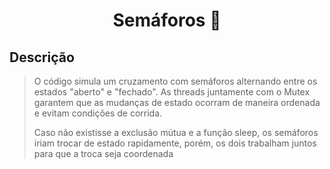 <h1 align="center" font-weight: bold;"> Semáforos 🚦</h1>

## Descrição
>O código simula um cruzamento com semáforos alternando entre os estados "aberto" e "fechado".
>As threads juntamente com o Mutex garantem que as mudanças de estado ocorram de maneira ordenada e evitam condições de corrida.
>
>Caso não existisse a exclusão mútua e a função sleep, os semáforos iriam trocar de estado rapidamente, porém,
>os dois trabalham juntos para que a troca seja coordenada

